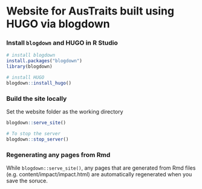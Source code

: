 # Website for AusTraits built using HUGO via blogdown

### Install `blogdown` and HUGO in R Studio 

```r
# install blogdown
install.packages("blogdown")
library(blogdown) 

# install HUGO
blogdown::install_hugo()
```
### Build the site locally

Set the website folder as the working directory

```r
blogdown::serve_site()

# To stop the server
blogdown::stop_server()
```

### Regenerating any pages from Rmd

While `blogdown::serve_site()`, any pages that are generated from Rmd files (e.g. content/impact/impact.html) are automatically regenerated when you save the soruce.

